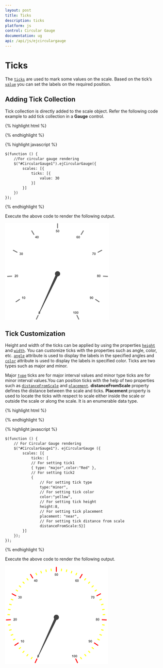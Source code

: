 ```yaml
---
layout: post
title: Ticks
description: ticks
platform: js
control: Circular Gauge
documentation: ug
api: /api/js/ejcirculargauge
---
```


# Ticks

The [`ticks`](../api/ejcirculargauge#members:scales-ticks) are used to mark some values on the scale. Based on the tick’s [`value`](../api/ejcirculargauge#members:scales-ticks-value) you can set the labels on the required position.

## Adding Tick Collection 

Tick collection is directly added to the scale object. Refer the following code example to add tick collection in a **Gauge** control.

{% highlight html %}

<div id="CircularGauge1"></div>

{% endhighlight %}

{% highlight javascript %}


    $(function () {
        //For circular gauge rendering
        $("#CircularGauge1").ejCircularGauge({
            scales: [{
                ticks: [{
                    value: 30
                }]
            }]
        })
    });


{% endhighlight %}



Execute the above code to render the following output.

![](/js/CircularGauge/Ticks_images/Ticks_img1.png)

## Tick Customization

Height and width of the ticks can be applied by using the properties [`height`](../api/ejcirculargauge#members:scales-ticks-height) and [`width`](../api/ejcirculargauge#members:scales-ticks-width). You can customize ticks with the properties such as angle, color, etc. [`angle`](../api/ejcirculargauge#members:scales-ticks-angle) attribute is used to display the labels in the specified angles and [`color`](../api/ejcirculargauge#members:scales-ticks-color) attribute is used to display the labels in specified color. Ticks are two types such as major and minor.

Major [`type`](../api/ejcirculargauge#members:scales-ticks-type) ticks are for major interval values and minor type ticks are for minor interval values.You can position ticks with the help of two properties such as [`distanceFromScale`](../api/ejcirculargauge#members:scales-ticks-distancefromscale) and [`placement`](../api/ejcirculargauge#members:scales-ticks-placement). **distanceFromScale** property defines the distance between the scale and ticks.  **Placement** property is used to locate the ticks with respect to scale either inside the scale or outside the scale or along the scale. It is an enumerable data type.

{% highlight html %}

<div id="CircularGauge1"></div>

{% endhighlight %}

{% highlight javascript %}

 
    $(function () {
        // For Circular Gauge rendering
        $("#CircularGauge1"). ejCircularGauge ({
            scales: [{
                ticks: [
                // For setting tick1
                { type: "major",color:"Red" },
                // For setting tick2
                {
                    // For setting tick type
                    type:"minor",
                    // For setting tick color
                    color:"yellow",
                    // For setting tick height
                    height:8,
                    // For setting tick placement
                    placement: "near",
                    // For setting tick distance from scale
                    distanceFromScale:5}]
            }]
        });
    });


{% endhighlight %}



Execute the above code to render the following output.

![](/js/CircularGauge/Ticks_images/Ticks_img2.png)

